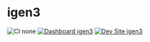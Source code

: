 # igen3

![CI none](https://img.shields.io/badge/ci-none-orange.svg)
[![Dashboard igen3](https://img.shields.io/badge/dashboard-igen3-yellow.svg)](https://dashboard.pantheon.io/sites/576a6d65-e3e7-494c-b92a-0290c2102926#dev/code)
[![Dev Site igen3](https://img.shields.io/badge/site-igen3-blue.svg)](http://dev-igen3.pantheonsite.io/)